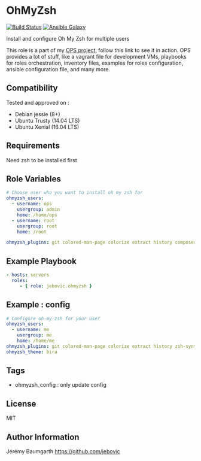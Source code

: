 OhMyZsh
=======

[![Build Status](https://travis-ci.org/jebovic/ansible-ohmyzsh.svg?branch=master)](https://travis-ci.org/jebovic/ansible-ohmyzsh) [![Ansible Galaxy](https://img.shields.io/badge/galaxy-jebovic.ohmyzsh-blue.svg?style=flat)](https://galaxy.ansible.com/jebovic/ohmyzsh)

Install and configure Oh My Zsh for multiple users

This role is a part of my [OPS project](https://github.com/jebovic/ops), follow this link to see it in action. OPS provides a lot of stuff, like a vagrant file for development VMs, playbooks for roles orchestration, inventory files, examples for roles configuration, ansible configuration file, and many more.

Compatibility
-------------

Tested and approved on :

* Debian jessie (8+)
* Ubuntu Trusty (14.04 LTS)
* Ubuntu Xenial (16.04 LTS)

Requirements
------------

Need zsh to be installed first

Role Variables
--------------

```yaml
# Choose user who you want to install oh my zsh for
ohmyzsh_users:
  - username: ops
    usergroup: admin
    home: /home/ops
  - username: root
    usergroup: root
    home: /root

ohmyzsh_plugins: git colored-man-page colorize extract history composer zsh-syntax-highlighting
```

Example Playbook
----------------

```yaml
- hosts: servers
  roles:
     - { role: jebovic.ohmyzsh }
```

Example : config
----------------

```yaml
# Configure oh-my-zsh for your user
ohmyzsh_users:
  - username: me
    usergroup: me
    home: /home/me
ohmyzsh_plugins: git colored-man-page colorize extract history zsh-syntax-highlighting
ohmyzsh_theme: bira
```

Tags
----

* ohmyzsh_config : only update config

License
-------

MIT

Author Information
------------------

Jérémy Baumgarth https://github.com/jebovic
